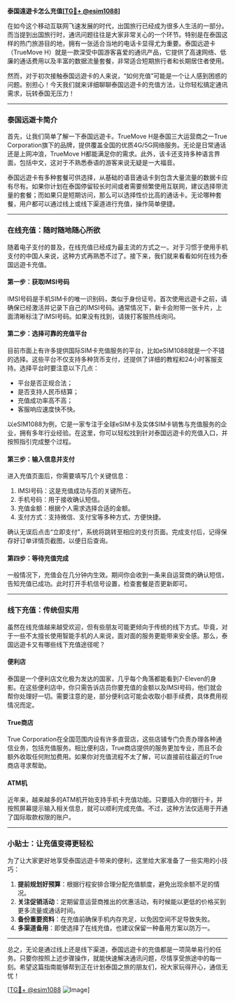 **泰国遠遊卡怎么充值[[TG💪+ @esim1088](https://t.me/s/esim1088)]**

在如今这个移动互联网飞速发展的时代，出国旅行已经成为很多人生活的一部分。而当提到出国旅行时，通讯问题往往是大家非常关心的一个环节。特别是在泰国这样的热门旅游目的地，拥有一张适合当地的电话卡显得尤为重要。泰国远遊卡（TrueMove H）就是一款深受中国游客喜爱的通讯产品，它提供了高速网络、低廉的通话费用以及丰富的数据流量套餐，非常适合短期旅行者和长期居住者使用。

然而，对于初次接触泰国远遊卡的人来说，“如何充值”可能是一个让人感到困惑的问题。别担心！今天我们就来详细聊聊泰国远遊卡的充值方法，让你轻松搞定通讯需求，玩转泰国无压力！

---

### 泰国远遊卡简介

首先，让我们简单了解一下泰国远遊卡。TrueMove H是泰国三大运营商之一True Corporation旗下的品牌，提供覆盖全国的优质4G/5G网络服务。无论是日常通话还是上网冲浪，TrueMove H都能满足你的需求。此外，该卡还支持多种语言界面，包括中文，这对于不熟悉泰语的游客来说无疑是一大福音。

泰国远遊卡有多种套餐可供选择，从基础的语音通话卡到包含大量流量的数据卡应有尽有。如果你计划在泰国停留较长时间或者需要频繁使用互联网，建议选择带流量的套餐；而如果只是短期访问，那么可以选择性价比高的通话卡。无论哪种套餐，用户都可以通过线上或线下渠道进行充值，操作简单便捷。

---

### 在线充值：随时随地随心所欲

随着电子支付的普及，在线充值已经成为最主流的方式之一。对于习惯于使用手机支付的中国人来说，这种方式再熟悉不过了。接下来，我们就来看看如何在线为泰国远遊卡充值。

#### 第一步：获取IMSI号码
IMSI号码是手机SIM卡的唯一识别码，类似于身份证号。首次使用远遊卡之前，请确保已经激活并记录下自己的IMSI号码。通常情况下，新卡会附带一张卡片，上面清晰标注了IMSI号码。如果没有找到，请拨打客服热线询问。

#### 第二步：选择可靠的充值平台
目前市面上有许多提供国际SIM卡充值服务的平台，比如eSIM1088就是一个不错的选择。这些平台不仅支持多种货币支付，还提供了详细的教程和24小时客服支持。选择平台时要注意以下几点：
- 平台是否正规合法；
- 是否支持人民币结算；
- 充值成功率高不高；
- 客服响应速度快不快。

以eSIM1088为例，它是一家专注于全球eSIM卡及实体SIM卡销售与充值服务的企业，拥有多年行业经验。在这里，你可以轻松找到针对泰国远遊卡的充值入口，并按照指引完成整个过程。

#### 第三步：输入信息并支付
进入充值页面后，你需要填写几个关键信息：
1. IMSI号码：这是充值成功与否的关键所在。
2. 手机号码：用于接收确认短信。
3. 充值金额：根据个人需求选择合适的金额。
4. 支付方式：支持微信、支付宝等多种方式，方便快捷。

确认无误后点击“立即支付”，系统将跳转至相应的支付页面。完成支付后，记得保存好订单详情页截图，以便日后查询。

#### 第四步：等待充值完成
一般情况下，充值会在几分钟内生效。期间你会收到一条来自运营商的确认短信，告知充值已成功。此时打开手机信号设置，检查套餐是否更新即可。

---

### 线下充值：传统但实用

虽然在线充值越来越受欢迎，但有些朋友可能更倾向于传统的线下方式。毕竟，对于一些不太擅长使用智能手机的人来说，面对面的服务更能带来安全感。那么，泰国远遊卡又有哪些线下充值途径呢？

#### 便利店
泰国是一个便利店文化极为发达的国家，几乎每个角落都能看到7-Eleven的身影。在这些便利店中，你只需告诉店员你要充值的金额以及IMSI号码，他们就会帮你处理好一切。需要注意的是，部分便利店可能会收取小额手续费，具体费用视情况而定。

#### True商店
True Corporation在全国范围内设有许多直营店，这些店铺专门负责办理各种通信业务，包括充值服务。相比便利店，True商店提供的服务更加专业，而且不会额外收取任何附加费用。如果你对充值流程不太了解，可以直接前往最近的True商店寻求帮助。

#### ATM机
近年来，越来越多的ATM机开始支持手机卡充值功能。只要插入你的银行卡，并按照屏幕提示输入相关信息，就可以顺利完成充值。不过，这种方法仅适用于开通了国际取款权限的账户。

---

### 小贴士：让充值变得更轻松

为了让大家更好地享受泰国远遊卡带来的便利，这里给大家准备了一些实用的小技巧：

1. **提前规划好预算**：根据行程安排合理分配充值额度，避免出现余额不足的情况。
2. **关注促销活动**：定期留意运营商推出的优惠活动，有时候能以更低的价格买到更多流量或通话时间。
3. **备份重要资料**：在充值前确保手机内存充足，以免因空间不足导致失败。
4. **多渠道备用**：即使选择了在线充值，也建议保留一种备用方案以防万一。

---

总之，无论是通过线上还是线下渠道，泰国远遊卡的充值都是一项简单易行的任务。只要你按照上述步骤操作，就能快速解决通讯问题，尽情享受旅途中的每一刻。希望这篇指南能够帮到正在计划泰国之旅的朋友们，祝大家玩得开心，通信无忧！

[[TG💪+ @esim1088](https://t.me/s/esim1088) ![Image](https://i.postimg.cc/4NQfJmqS/Snipaste-2025-05-13-00-14-12.png)]